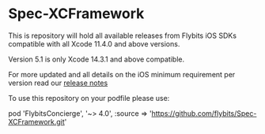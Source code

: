# Spec-XCFramework

This is repository will hold all available releases from Flybits iOS SDKs compatible with all Xcode 11.4.0 and above versions.

Version 5.1 is only Xcode 14.3.1 and above compatible.

For more updated and all details on the iOS minimum requirement per version read our [release notes](https://flybits.gitbook.io/customer-documentation/concierge-sdk/sdk-release-notes/ios/core-+-concierge/version-5.x)

To use this repository on your podfile please use:

pod 'FlybitsConcierge', '~> 4.0', :source => 'https://github.com/flybits/Spec-XCFramework.git'
